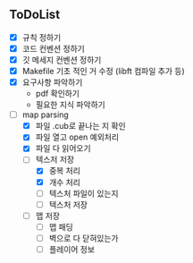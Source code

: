 ## ToDoList

- [x] 규칙 정하기
- [x] 코드 컨벤션 정하기
- [x] 깃 메세지 컨벤션 정하기
- [x] Makefile 기초 적인 거 수정 (libft 컴파일 추가 등)
- [x] 요구사항 파악하기
	- pdf 확인하기
	- 필요한 지식 파악하기
- [ ] map parsing
	- [x] 파일 .cub로 끝나는 지 확인
	- [x] 파일 열고 open 예외처리
	- [x] 파일 다 읽어오기
	- [ ] 텍스저 저장
		- [x] 중복 처리
		- [x] 개수 처리
		- [ ] 텍스처 파일이 있는지
		- [ ] 텍스처 저장
	- [ ] 맵 저장
		- [ ] 맵 패딩
		- [ ] 벽으로 다 닫혀있는가
		- [ ] 플레이어 정보
